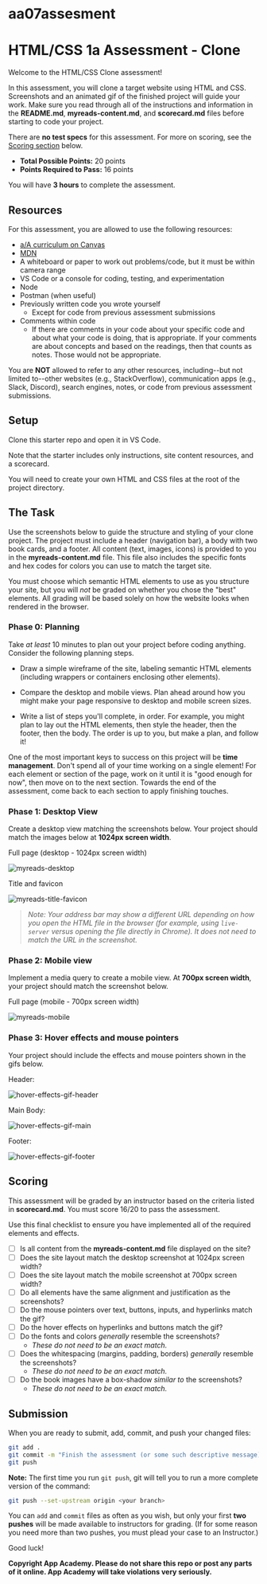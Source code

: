 # aa07assesment
# HTML/CSS 1a Assessment - Clone

Welcome to the HTML/CSS Clone assessment!

In this assessment, you will clone a target website using HTML and CSS.
Screenshots and an animated gif of the finished project will guide your work.
Make sure you read through all of the instructions and information in the
__README.md__, __myreads-content.md__, and __scorecard.md__ files before
starting to code your project.

There are **no test specs** for this assessment. For more on scoring, see the
[Scoring section](#scoring) below.

* __Total Possible Points:__ 20 points  
* __Points Required to Pass:__ 16 points  

You will have **3 hours** to complete the assessment.

## Resources

For this assessment, you are allowed to use the following resources:

* [a/A curriculum on Canvas][canvas]
* [MDN]
* A whiteboard or paper to work out problems/code, but it must be within camera
  range
* VS Code or a console for coding, testing, and experimentation
* Node
* Postman (when useful)
* Previously written code you wrote yourself
  * Except for code from previous assessment submissions
* Comments within code
  * If there are comments in your code about your specific code and about what
    your code is doing, that is appropriate. If your comments are about concepts
    and based on the readings, then that counts as notes. Those would not be
    appropriate.

You are **NOT** allowed to refer to any other resources, including--but not
limited to--other websites (e.g., StackOverflow), communication apps (e.g.,
Slack, Discord), search engines, notes, or code from previous assessment
submissions.

[canvas]: https://appacademy.instructure.com/

## Setup

Clone this starter repo and open it in VS Code.

Note that the starter includes only instructions, site content resources, and a
scorecard.

You will need to create your own HTML and CSS files at the root of the project
directory.

## The Task

Use the screenshots below to guide the structure and styling of your clone
project. The project must include a header (navigation bar), a body with two
book cards, and a footer. All content (text, images, icons) is provided to you
in the __myreads-content.md__ file. This file also includes the specific fonts
and hex codes for colors you can use to match the target site.

You must choose which semantic HTML elements to use as you structure your site,
but you will _not_ be graded on whether you chose the "best" elements. All
grading will be based solely on how the website looks when rendered in the
browser.

### Phase 0: Planning

Take _at least_ 10 minutes to plan out your project before coding anything.
Consider the following planning steps.

- Draw a simple wireframe of the site, labeling semantic HTML elements
  (including wrappers or containers enclosing other elements).

- Compare the desktop and mobile views. Plan ahead around how you might
  make your page responsive to desktop and mobile screen sizes.

- Write a list of steps you'll complete, in order. For example, you might plan
  to lay out the HTML elements, then style the header, then the footer, then the
  body. The order is up to you, but make a plan, and follow it!

One of the most important keys to success on this project will be __time
management__. Don't spend all of your time working on a single element! For each
element or section of the page, work on it until it is "good enough for now",
then move on to the next section. Towards the end of the assessment, come back
to each section to apply finishing touches.

### Phase 1: Desktop View

Create a desktop view matching the screenshots below. Your project should
match the images below at __1024px screen width__.

Full page (desktop - 1024px screen width)

![myreads-desktop]

Title and favicon

![myreads-title-favicon]

> _Note: Your address bar may show a different URL depending on how you open the
> HTML file in the browser (for example, using `live-server` versus opening the
> file directly in Chrome). It does not need to match the URL in the
> screenshot._

### Phase 2: Mobile view

Implement a media query to create a mobile view. At __700px screen width__, your
project should match the screenshot below.

Full page (mobile - 700px screen width)

![myreads-mobile]

### Phase 3: Hover effects and mouse pointers

Your project should include the effects and mouse pointers shown in the gifs
below.

Header:

![hover-effects-gif-header]

Main Body:

![hover-effects-gif-main]

Footer:

![hover-effects-gif-footer]

## Scoring

This assessment will be graded by an instructor based on the criteria listed in
__scorecard.md__. You must score 16/20 to pass the assessment.

Use this final checklist to ensure you have implemented all of the required
elements and effects.

- [ ] Is all content from the __myreads-content.md__ file displayed on the site?
- [ ] Does the site layout match the desktop screenshot at 1024px screen width?
- [ ] Does the site layout match the mobile screenshot at 700px screen width?
- [ ] Do all elements have the same alignment and justification as the
      screenshots?
- [ ] Do the mouse pointers over text, buttons, inputs, and hyperlinks match the
      gif?
- [ ] Do the hover effects on hyperlinks and buttons match the gif?
- [ ] Do the fonts and colors _generally_ resemble the screenshots?
  - _These do not need to be an exact match._
- [ ] Does the whitespacing (margins, padding, borders) _generally_ resemble the screenshots?
  - _These do not need to be an exact match._
- [ ] Do the book images have a box-shadow _similar to_ the screenshots?
  - _These do not need to be an exact match._

## Submission

When you are ready to submit, add, commit, and push your changed files:

   ```sh
   git add .
   git commit -m "Finish the assessment (or some such descriptive message)"
   git push
   ```

   **Note:** The first time you run `git push`, git will tell you to run a more
   complete version of the command:

   ```sh
   git push --set-upstream origin <your branch>
   ```

You can `add` and `commit` files as often as you wish, but only your first **two
pushes** will be made available to instructors for grading. (If for some reason
you need more than two pushes, you must plead your case to an Instructor.)

Good luck!

**Copyright App Academy. Please do not share this repo or post any parts of it
online. App Academy will take violations very seriously.**

[MDN]: https://developer.mozilla.org/en-US/
[myreads-desktop]: https://appacademy-open-assets.s3.us-west-1.amazonaws.com/Modular-Curriculum/content/week-07/MyReads/myreads-desktop.png
[myreads-mobile]: https://appacademy-open-assets.s3.us-west-1.amazonaws.com/Modular-Curriculum/content/week-07/MyReads/myreads-mobile.png
[myreads-title-favicon]: https://appacademy-open-assets.s3.us-west-1.amazonaws.com/Modular-Curriculum/content/week-07/MyReads/myreads-title-favicon.png
[hover-effects-gif-header]: https://media.giphy.com/media/v1.Y2lkPTc5MGI3NjExZTBjZmJkOTQ5ODA1MzYzYTdkNmE2MjIwMDRmYTRiMWY4ZWUzNWUxNCZjdD1n/ujfUTF4q56Jw6MS5iv/giphy.gif
[hover-effects-gif-main]: https://media.giphy.com/media/v1.Y2lkPTc5MGI3NjExMWM4NWM4NWZiM2FhNmM5ZDlhZDFjNmQ2OTg3ZWEwNzZhNWZhMjVjMiZjdD1n/0scsuguQZkOpLrkMqs/giphy.gif
[hover-effects-gif-footer]: https://media.giphy.com/media/v1.Y2lkPTc5MGI3NjExZTNmYTQ5MGI1NjU5NTQ3Y2FkZTU0NTUzNTRjMzRmMDI4OGI0ZWE0MCZjdD1n/LDXOSeKDBM7HiToTqs/giphy.gif
